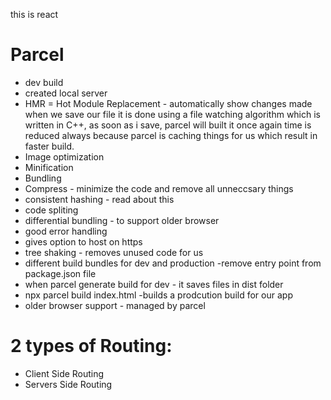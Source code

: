 this is react

# Parcel

- dev build
- created local server
- HMR = Hot Module Replacement - automatically show changes made when we save our file
  it is done using a file watching algorithm which is written in C++, as soon as i save, parcel will built it once again
  time is reduced always because parcel is caching things for us which result in faster build.
- Image optimization
- Minification
- Bundling
- Compress - minimize the code and remove all unneccsary things
- consistent hashing - read about this
- code spliting
- differential bundling - to support older browser
- good error handling
- gives option to host on https
- tree shaking - removes unused code for us
- different build bundles for dev and production -remove entry point from package.json file
- when parcel generate build for dev - it saves files in dist folder
- npx parcel build index.html -builds a prodcution build for our app
- older browser support - managed by parcel

# 2 types of Routing:

- Client Side Routing
- Servers Side Routing
